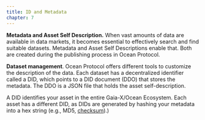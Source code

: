```yaml
---
title: ID and Metadata
chapter: 7
---
```


**Metadata and Asset Self Description.** When vast amounts of data are available in data markets, it becomes essential to effectively search and find suitable datasets. Metadata and Asset Self Descriptions enable that. Both are created during the publishing process in Ocean Protocol.

**Dataset management**. Ocean Protocol offers different tools to customize the description of the data. Each dataset has a decentralized identifier called a DID, which points to a DID document (DDO) that stores the metadata. The DDO is a JSON file that holds the asset self-description.

A DID identifies your asset in the entire Gaia-X/Ocean Ecosystem. Each asset has a different DID, as DIDs are generated by hashing your metadata into a hex string (e.g., MD5, [checksum](https://en.wikipedia.org/wiki/Checksum)).)
